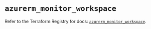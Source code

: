 # `azurerm_monitor_workspace`

Refer to the Terraform Registry for docs: [`azurerm_monitor_workspace`](https://registry.terraform.io/providers/hashicorp/azurerm/3.103.1/docs/resources/monitor_workspace).
